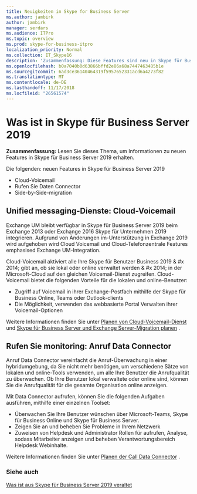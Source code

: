 ```yaml
---
title: Neuigkeiten in Skype for Business Server
ms.author: jambirk
author: jambirk
manager: serdars
ms.audience: ITPro
ms.topic: overview
ms.prod: skype-for-business-itpro
localization_priority: Normal
ms.collection: IT_Skype16
description: 'Zusammenfassung: Diese Features sind neu in Skype für Business Server 2019.'
ms.openlocfilehash: b0a7040b0d63866bffd2e86a68a7447463485b1e
ms.sourcegitcommit: 6ad3ce36140464319f5957652331acd6a4273f82
ms.translationtype: MT
ms.contentlocale: de-DE
ms.lasthandoff: 11/17/2018
ms.locfileid: "26561574"
---
```

# <a name="whats-in-skype-for-business-server-2019"></a>Was ist in Skype für Business Server 2019 

**Zusammenfassung:** Lesen Sie dieses Thema, um Informationen zu neuen Features in Skype für Business Server 2019 erhalten.  

Die folgenden: neuen Features in Skype für Business Server 2019
  
- Cloud-Voicemail  
- Rufen Sie Daten Connector
- Side-by-Side-migration

## <a name="unified-messaging-services-cloud-voicemail"></a>Unified messaging-Dienste: Cloud-Voicemail 

Exchange UM bleibt verfügbar in Skype für Business Server 2019 beim Exchange 2013 oder Exchange 2016 Skype für Unternehmen 2019 integrieren. Aufgrund von Änderungen im-Unterstützung in Exchange 2019 wird aufgehoben wird Cloud Voicemail und Cloud-Telefonzentrale Features emphasised Exchange UM-Integration.  

Cloud-Voicemail aktiviert alle Ihre Skype für Benutzer Business 2019 & #x 2014; gibt an, ob sie lokal oder online verwaltet werden & #x 2014; in der Microsoft-Cloud auf den gleichen Voicemail-Dienst zugreifen. Cloud-Voicemail bietet die folgenden Vorteile für die lokalen und online-Benutzer:

- Zugriff auf Voicemail in ihrer Exchange-Postfach mithilfe der Skype für Business Online, Teams oder Outlook-clients 
- Die Möglichkeit, verwenden das webbasierte Portal Verwalten ihrer Voicemail-Optionen

Weitere Informationen finden Sie unter [Planen von Cloud-Voicemail-Dienst](hybrid/plan-cloud-voicemail.md) und [Skype für Business Server und Exchange Server-Migration planen](hybrid/plan-um-migration.md) .
  
## <a name="call-monitoring-call-data-connector"></a>Rufen Sie monitoring: Anruf Data Connector

Anruf Data Connector vereinfacht die Anruf-Überwachung in einer hybridumgebung, da Sie nicht mehr benötigen, um verschiedene Sätze von lokalen und online-Tools verwenden, um alle Ihre Benutzer die Anrufqualität zu überwachen.  Ob Ihre Benutzer lokal verwaltete oder online sind, können Sie die Anrufqualität für die gesamte Organisation online anzeigen.

Mit Data Connector aufrufen, können Sie die folgenden Aufgaben ausführen, mithilfe einer einzelnen Toolset:

- Überwachen Sie Ihre Benutzer wünschen über Microsoft-Teams, Skype für Business Online und Skype für Business Server.
- Zeigen Sie an und beheben Sie Probleme in Ihrem Netzwerk
- Zuweisen von Helpdesk und Administrator Rollen für aufrufen, Analyse, sodass Mitarbeiter anzeigen und beheben Verantwortungsbereich Helpdesk Webinhalte. 

Weitere Informationen finden Sie unter [Planen der Call Data Connector](hybrid/plan-call-data-connector.md) .

### <a name="see-also"></a>Siehe auch

[Was ist aus Skype für Business Server 2019 veraltet](deprecated.md)